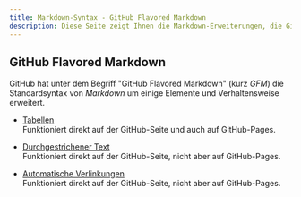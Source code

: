 ```yaml
---
title: Markdown-Syntax - GitHub Flavored Markdown
description: Diese Seite zeigt Ihnen die Markdown-Erweiterungen, die GitHub unter dem Begriff 'GitHub Flavored Markdown' (kurz 'GFM') vorgenommen hat.
---
```


## GitHub Flavored Markdown

GitHub hat unter dem Begriff "GitHub Flavored Markdown" (kurz *GFM*) die Standardsyntax von *Markdown* um einige Elemente und Verhaltensweise erweitert.

* [Tabellen](Tabellen/)  
  Funktioniert direkt auf der GitHub-Seite und auch auf GitHub-Pages.

* [Durchgestrichener Text](Durchgestrichener-Text/)  
  Funktioniert direkt auf der GitHub-Seite, nicht aber auf GitHub-Pages.

* [Automatische Verlinkungen](Automatische-Verlinkungen/)  
  Funktioniert direkt auf der GitHub-Seite, nicht aber auf GitHub-Pages.
